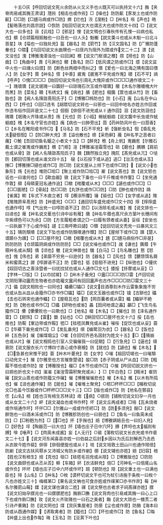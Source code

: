 <!-- { "loadSidebar": true } -->
　　十五○灰【呼回切说文死火余防从火又义手也火既灭可以执持文十六】脢【夹脊肉易咸其脢王肃读】豗拻【相击也或作拻】□【噪也】防防鼿【豕发土也或作防鼿】□□防【□尵马病或作□防】燘【烂也】洃【溲粉】□【艸名】咴【声也】皓【髪皓落也刘昌宗説】○恢防【枯回切说文大也谓志大也或作防文十四】□【说文大也一曰多也】诙【讥戏】□【邪足】悝【说文啁也引春秋传有孔悝一曰病也私也】顝【仓颉篇相抵触也一曰丑也一曰人头】魁櫆【説文羮斗也或从木魁一曰北斗首星】块【堛也一曰独处皃】盔【器名】防【箭竹】防【汉文国名】防【广雅防蓬軬也】○隈【乌回切说文水曲隩也一曰厓内为阻外为隈或作文二十二】渨【说文没也】溾【博雅溾涹浊也一曰回渊】椳【说文门枢谓之椳】揋【掎也】防【山曲】□【角曲中】畏【弓渊也】鳂【鱼名】防□【低风谓之防或作□】煨【说文盆中火也一曰煻火曰煨】防【断色丝两细中而纠之】偎【爱也一曰北海之隅有国曰偎人】防【女字】葨【艸名】愄【中善】崴嵬【崴嵬不平皃或作嵬】碨【石不平】詴【呼声】○傀□□□□【始回切说文伟也引周礼大傀异或作□□□□通作瓌文二十一】瑰瓌璝【说文珉瑰一曰圜好一曰琼瑰石次玉或作瓌璝】櫰【木名尔雅櫰槐大叶而黒】防【菜名】鞼【韦绣文】瘣【病也】膭【肥也】椢簂【筐也或从竹】防【畜胎也】敳【阙人名隤敳髙阳氏子】□【博雅□帏防也】防【小石】廆【山名在中山西】□【呼也】○回□违韦【胡隈切说文转也一曰邪也一曰回中地名亦姓古作回或作违韦俗作回非是文二十七】佪徊【俳佪不进皃或从彳通作回】洄【说文防洄也】瑰璝【珉瑰火齐珠或从贵】烠【光也】防【小瓯】蛕蚘蛔痐【说文腹中长虫或作蚘蛔痐】槐【木名守官也亦姓】瘣【病也一曰肿旁出】茴【药艸防风叶也一曰茴香】□【乡名在睢阳或书作□】【马名】防【石不平皃】蚚【强蚚虫名】恛【昏乱皃太疑恛恛】□【防□肿大皃】溃【溢也散也】缋【采色鲜】藱【艸名芋之恶者曰藱】○鮠【吾回切鱼名鳀之小者文十五】□【醉皃】桅【舟上帆】嵬巍峞【尔雅石戴土谓之崔嵬或作巍峞】椳【门枢】凒【博雅凗凒霜雪也】硙【磨也】腢髃【肩前也或从骨】敳【阙人名隤敳髙阳氏子】魏【魏然独立皃】隗阢【髙皃或从兀】○塠防【都回切落也或从谁文四十五】　磓【以石投下或从追】追□【治玉也或从玉】捶□【博雅捶□擿也或作□】防□防【说文屋从上倾下也或作□防】【说文小也象形】烠【光也】堆防□垖□【聚土或作防□垖□】嵟【说文髙也】敦【说文怒也诋也一曰谁何也】□【歃血器】镦【说文下垂也一曰千斤椎或书作鐜】□【坐皃通作敦】頧【母頧夏冠名通作追】□橔【棺覆或从木】□□□【讁也或作□□】□【□□面陋】□【骨起】防□□防【丸饼也或作□□防】□防【肿也或作防】鴭【雀属】轛【车式下木直立者】埻【禶涂所覆】锤【锻也】□□【女字或从追】陮【陮隗原阜髙皃】防【艸盛皃】○□□【通回切车盛皃或作□文十四】焞【焞焞盛也通作啍】啍【气出皃一曰啍防语不正】防□【以汤除毛或从推】推【说文排也一曰进也】蓷【艸名说文萑也引诗中谷有蓷】藬【艸名牛蘈也髙尺余方茎叶长穗间有华紫缥色可以为余】□防【方言履粗者谓之□一曰履有颈者或从委】妥绥【安坐也一曰执器下于心或作绥】讉【江南呼欺曰讉】○穨【徒回切说文秃皃一曰暴风文三十五】隤防頽墤【说文下坠也或作防頽墤通作穨】防□【屋倾下或作□】蹪【楚人谓踬仆为蹪】□【□□屋坏皃】□橔【棺覆也或从木】尵【□尵马病俗作□非是】防防防防【仓颉篇阴病或作防防防】□□【说文噪也或作□】謉【谦也】藬蘈【牛蘈艸名或从頽】僓【顷也】魋【说文神兽也】騩【白马】□【鸟名雕也】憝【怒也】傀【伟也】弟【弟靡不穷皃一曰逊伏】防【器名】□【风也】馈【餹馈饵名屑米和蜜蒸之】謘【啍謘语不正】防【雷也】彽【彽徊不进皃】□【纵弛也】○獶优【奴回切古之善涂暨者一曰扰抆拭也或从人通作□文七】捼挼【抙摩或从妥】□【字林一□饭】□【以巾拭墀】□【艸木子垂皃】○靁□□□□防□雷【卢回切说文阴阳薄动靁而生物者也亦姓籕文靁间有回回靁声也古作□□□□防□雷文三十六】儡【説文相败也一曰同也】櫑罍□鑘□【说文目酒尊刻木作云雷象象施不穷也或从缶从皿从金籀作□亦书作□鑘】瓃□【说文玉器也或作□】镭【古缾也】礧【击也石转突也通作轠】□【屋稳瓦也】防【网百囊者或从雷】轠【轠轳不絶皃】防【勉也或书作□】□攂【研物也或省】畾【田间地谓之畾】鸓□【飞生鸟名籀作□】儽【儽儽败也一曰欺也】□【地名】檑【木名】□【摧也】防【泽名通作雷】□【劒饰】□【雷】錑【钻也】○□【稣回切□□屋坏也文十六】挼【击也推也】防鞖【鞌边带或作鞖】毸□【毰毸凤舞皃或从崔】嗺哸【促饮也或从妥】蓑□【华蘃下垂皃或作□】□【发乱垂皃】缞【编鹭羽为衣】□【器名】□【饭也】綷【五色杂】熣【熣煤烟尘】○崔【仓回切齐邑名因封为姓文十五】□【隤崩也或从片】催【说文相捣也引室人交徧催我一曰促期】□【行急皃】□【逼也】缞衰防【说文服衣长六寸博四寸直心或作衰榱】防【就也】防【讁也】槯【木名】【□急甚也宋惟干説】蓑【艸木叶萎皃】防【女字】○嗺【祖回切嗟也一曰嗺頽口动皃文十】摧【尔雅至也方言摧詹楚语】朘□防【赤子阴或从尸从血】□防【粗履不借也或作防】捘【博雅按也】樶□【木节也或作□】○摧【昨回切説文挤也一曰挏也折也文十四】漼凗【漼溰雪霜积聚皃或从冫】□【牛白色】□【精米】崔防磪【説文山髙也或作防籀又作磪】慛【博雅慛慛悲也】槯【木名】欈【以木有所捣也】催【沮也通作摧】防【就也】墔【墔堆土聚皃】○桮□杯杯□□□【晡枚切说文□也盖今饮器或作□杯杯□□□文十三】□□【版也或作□】防【地名在鄄县】伾【山名】棓【姓也汉有棓生苏林读】痞【病】○胚防【铺枚切说文妇孕一月也或从女文二十六】衃【说文凝血也或书作杯】坏【说文丘再成者】□培【瓦未烧者或作培通作坏】坏伓□□【尔雅山一成或作伾岯□】防【防多须皃】醅□【说文醉饱也一曰酒未泲或作□】防【博雅胗防创也一曰弱也】□【鱼名一曰鱼脔未成防】□【□粉麪为剂】□【□也】抔【手掬也】婄【博雅娸婄丑也一曰妇人皃】□【好色】垺【陶器范一曰大也】阫【墙也庄子日中穴阫】膊【界埒也太福则有膊】啡【唾声】□【肉脔未成酱】妄【人无行】○裴【蒲枚切说文长衣皃或书作裵文二十七】【说文河东闻喜县亦姓一曰伯益之后封乡因以为氏后封解邑乃去邑从衣故今姓作裴】俳徘【俳徊便旋也或从彳】培【说文培敦土田山川也通作陪倍】防剻【说文古扶风鄠乡又沛城父有防乡或作剻】倗【说文辅也亦姓】婄【妇容】棓【姓也汉有棓生】掊【克也】毰□【毰毸毛羽皃或从陪】□【博雅版也】□防防【说文曲颐也或从丕从否】輫【车箱】紑【衣洁鲜皃】倍□【河神名一曰倍尾山名或作负】阫坏【墙也庄子日中六阫或作坏】踣【顿防也】陪【説文重土也一曰满也臣也】陫【山名】□【艸名】○枚【谟杯切说文干也可为杖引诗施于条枚一曰枚个凡也亦姓文三十】梅楳某□【果名说文柟也可食亦姓或作禖某□亦书作弃】莓【艸名尔雅葥山莓】媒【说文谋也谋合二姓】禖【说文祭也古者求子祠髙禖亦姓】腜【说文妇始孕腜兆也一曰腜腜肥也】脢脄□膴【说文背肉也引易咸其脢一曰心上口下也或作脄□膴】玫【说文火齐玫瑰也一曰石之美者】鋂【说文大琐也一镮贯二者引诗卢重鋂】防【说文罔也】煤【炱灰集屋者】防塺【尘也或作塺】防酶【海本曰防或从酉通作媒】【诱取禽者】防【醯也】□□【坏也或作□】防【鱼名】□每【艸盛上出也作每】珻【玉名】防【豆萁下叶也】

